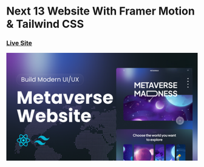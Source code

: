 # Next 13 Website With Framer Motion & Tailwind CSS

### [Live Site](https://next-js-website-blue.vercel.app/)

![UI](/thumbnail-1.png)
